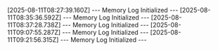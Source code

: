 [2025-08-11T08:27:39.160Z] --- Memory Log Initialized ---
[2025-08-11T08:35:36.592Z] --- Memory Log Initialized ---
[2025-08-11T08:37:28.738Z] --- Memory Log Initialized ---
[2025-08-11T09:07:55.287Z] --- Memory Log Initialized ---
[2025-08-11T09:21:56.315Z] --- Memory Log Initialized ---
